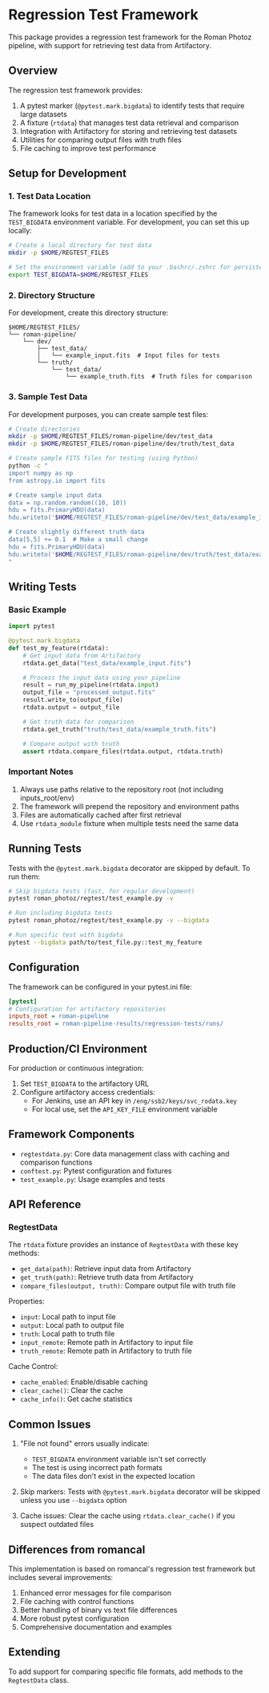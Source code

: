 # Regression Test Framework

This package provides a regression test framework for the Roman Photoz pipeline, with support for retrieving test data from Artifactory.

## Overview

The regression test framework provides:

1. A pytest marker (`@pytest.mark.bigdata`) to identify tests that require large datasets
2. A fixture (`rtdata`) that manages test data retrieval and comparison
3. Integration with Artifactory for storing and retrieving test datasets
4. Utilities for comparing output files with truth files
5. File caching to improve test performance

## Setup for Development

### 1. Test Data Location

The framework looks for test data in a location specified by the `TEST_BIGDATA` environment variable. For development, you can set this up locally:

```bash
# Create a local directory for test data
mkdir -p $HOME/REGTEST_FILES

# Set the environment variable (add to your .bashrc/.zshrc for persistence)
export TEST_BIGDATA=$HOME/REGTEST_FILES
```

### 2. Directory Structure

For development, create this directory structure:

```
$HOME/REGTEST_FILES/
└── roman-pipeline/
    └── dev/
        ├── test_data/
        │   └── example_input.fits  # Input files for tests
        └── truth/
            └── test_data/
                └── example_truth.fits  # Truth files for comparison
```

### 3. Sample Test Data

For development purposes, you can create sample test files:

```bash
# Create directories
mkdir -p $HOME/REGTEST_FILES/roman-pipeline/dev/test_data
mkdir -p $HOME/REGTEST_FILES/roman-pipeline/dev/truth/test_data

# Create sample FITS files for testing (using Python)
python -c "
import numpy as np
from astropy.io import fits

# Create sample input data
data = np.random.random((10, 10))
hdu = fits.PrimaryHDU(data)
hdu.writeto('$HOME/REGTEST_FILES/roman-pipeline/dev/test_data/example_input.fits', overwrite=True)

# Create slightly different truth data
data[5,5] += 0.1  # Make a small change
hdu = fits.PrimaryHDU(data)
hdu.writeto('$HOME/REGTEST_FILES/roman-pipeline/dev/truth/test_data/example_truth.fits', overwrite=True)
"
```

## Writing Tests

### Basic Example

```python
import pytest

@pytest.mark.bigdata
def test_my_feature(rtdata):
    # Get input data from Artifactory
    rtdata.get_data("test_data/example_input.fits")

    # Process the input data using your pipeline
    result = run_my_pipeline(rtdata.input)
    output_file = "processed_output.fits"
    result.write_to(output_file)
    rtdata.output = output_file

    # Get truth data for comparison
    rtdata.get_truth("truth/test_data/example_truth.fits")

    # Compare output with truth
    assert rtdata.compare_files(rtdata.output, rtdata.truth)
```

### Important Notes

1. Always use paths relative to the repository root (not including inputs_root/env)
2. The framework will prepend the repository and environment paths
3. Files are automatically cached after first retrieval
4. Use `rtdata_module` fixture when multiple tests need the same data

## Running Tests

Tests with the `@pytest.mark.bigdata` decorator are skipped by default. To run them:

```bash
# Skip bigdata tests (fast, for regular development)
pytest roman_photoz/regtest/test_example.py -v

# Run including bigdata tests
pytest roman_photoz/regtest/test_example.py -v --bigdata

# Run specific test with bigdata
pytest --bigdata path/to/test_file.py::test_my_feature
```

## Configuration

The framework can be configured in your pytest.ini file:

```ini
[pytest]
# Configuration for artifactory repositories
inputs_root = roman-pipeline
results_root = roman-pipeline-results/regression-tests/runs/
```

## Production/CI Environment

For production or continuous integration:

1. Set `TEST_BIGDATA` to the artifactory URL
2. Configure artifactory access credentials:
   - For Jenkins, use an API key in `/eng/ssb2/keys/svc_rodata.key`
   - For local use, set the `API_KEY_FILE` environment variable

## Framework Components

- `regtestdata.py`: Core data management class with caching and comparison functions
- `conftest.py`: Pytest configuration and fixtures
- `test_example.py`: Usage examples and tests

## API Reference

### RegtestData

The `rtdata` fixture provides an instance of `RegtestData` with these key methods:

- `get_data(path)`: Retrieve input data from Artifactory
- `get_truth(path)`: Retrieve truth data from Artifactory
- `compare_files(output, truth)`: Compare output file with truth file

Properties:
- `input`: Local path to input file
- `output`: Local path to output file
- `truth`: Local path to truth file
- `input_remote`: Remote path in Artifactory to input file
- `truth_remote`: Remote path in Artifactory to truth file

Cache Control:
- `cache_enabled`: Enable/disable caching
- `clear_cache()`: Clear the cache
- `cache_info()`: Get cache statistics

## Common Issues

1. "File not found" errors usually indicate:
   - `TEST_BIGDATA` environment variable isn't set correctly
   - The test is using incorrect path formats
   - The data files don't exist in the expected location

2. Skip markers: Tests with `@pytest.mark.bigdata` decorator will be skipped unless you use `--bigdata` option

3. Cache issues: Clear the cache using `rtdata.clear_cache()` if you suspect outdated files

## Differences from romancal

This implementation is based on romancal's regression test framework but includes several improvements:

1. Enhanced error messages for file comparison
2. File caching with control functions
3. Better handling of binary vs text file differences
4. More robust pytest configuration
5. Comprehensive documentation and examples

## Extending

To add support for comparing specific file formats, add methods to the `RegtestData` class.
